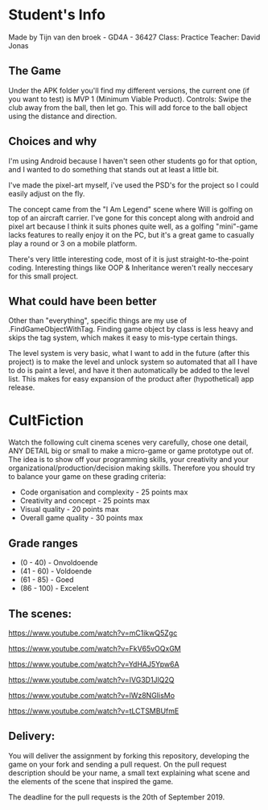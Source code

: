 # Student's Info

Made by Tijn van den broek - GD4A - 36427
Class: Practice
Teacher: David Jonas

## The Game

Under the APK folder you'll find my different versions, the current one (if you want to test) is MVP 1 (Minimum Viable Product).
Controls: Swipe the club away from the ball, then let go. This will add force to the ball object using the distance and direction.

## Choices and why

I'm using Android because I haven't seen other students go for that option, and I wanted to do something that stands out at least a little bit.

I've made the pixel-art myself, i've used the PSD's for the project so I could easily adjust on the fly.

The concept came from the "I Am Legend" scene where Will is golfing on top of an aircraft carrier. I've gone for this concept along with android and pixel art because I think it suits phones quite well, as a golfing "mini"-game lacks features to really enjoy it on the PC, but it's a great game to casually play a round or 3 on a mobile platform.

There's very little interesting code, most of it is just straight-to-the-point coding. Interesting things like OOP & Inheritance weren't really neccesary for this small project.

## What could have been better

Other than "everything", specific things are my use of .FindGameObjectWithTag. Finding game object by class is less heavy and skips the tag system, which makes it easy to mis-type certain things.

The level system is very basic, what I want to add in the future (after this project) is to make the level and unlock system so automated that all I have to do is paint a level, and have it then automatically be added to the level list. This makes for easy expansion of the product after (hypothetical) app release.

# CultFiction

Watch the following cult cinema scenes very carefully, chose one detail, ANY DETAIL big or small to make a micro-game or game  prototype out of.
The idea is to show off your programming skills, your creativity and your organizational/production/decision making  skills. Therefore you should try to balance your game on these grading criteria:

   * Code organisation and complexity - 25 points max
   * Creativity and concept - 25 points max
   * Visual quality - 20 points max
   * Overall game quality - 30 points max

## Grade ranges
   * (0 - 40) - Onvoldoende
   * (41 - 60) - Voldoende
   * (61 - 85) - Goed
   * (86 - 100) - Excelent

## The scenes:
https://www.youtube.com/watch?v=mC1ikwQ5Zgc

https://www.youtube.com/watch?v=FkV65vOQxGM

https://www.youtube.com/watch?v=YdHAJ5Ypw6A

https://www.youtube.com/watch?v=IVG3D1JlQ2Q

https://www.youtube.com/watch?v=lWz8NGIisMo

https://www.youtube.com/watch?v=tLCTSMBUfmE

## Delivery:
You will deliver the assignment by forking this repository, developing the game on your fork and sending a pull request.
On the pull request description should be your name, a small text explaining what scene and the elements of the scene that inspired the game.

The deadline for the pull requests is the 20th of September 2019.
